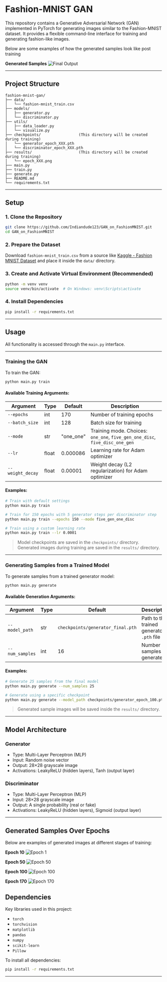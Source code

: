 # Fashion-MNIST GAN

This repository contains a Generative Adversarial Network (GAN) implemented in PyTorch for generating images similar to the Fashion-MNIST dataset. It provides a flexible command-line interface for training and generating fashion-like images.

Below are some examples of how the generated samples look like post training

**Generated Samples**
![Final Output](results/generated_samples.png)

---

## Project Structure

```
fashion-mnist-gan/
├── data/
│   └── fashion-mnist_train.csv  
├── models/
│   ├── generator.py
│   └── discriminator.py
├── utils/
│   ├── data_loader.py
│   └── visualize.py
├── checkpoints/                 (This directory will be created during training)
│   └── generator_epoch_XXX.pth
│   └── discriminator_epoch_XXX.pth
├── results/                     (This directory will be created during training)
│   └── epoch_XXX.png
├── main.py     
├── train.py
├── generate.py
├── README.md
└── requirements.txt
```
---

## Setup

### 1. Clone the Repository

```bash
git clone https://github.com/Indiandude123/GAN_on_FashionMNIST.git 
cd GAN_on_FashionMNIST
```

### 2. Prepare the Dataset

Download `fashion-mnist_train.csv` from a source like [Kaggle - Fashion MNIST Dataset](https://www.kaggle.com/datasets/zalando-research/fashionmnist) and place it inside the `data/` directory.

### 3. Create and Activate Virtual Environment (Recommended)

```bash
python -m venv venv
source venv/bin/activate  # On Windows: venv\Scripts\activate
```

### 4. Install Dependencies

```bash
pip install -r requirements.txt
```

---

## Usage

All functionality is accessed through the `main.py` interface.

---

### Training the GAN

To train the GAN:

```bash
python main.py train
```

#### Available Training Arguments:

| Argument         | Type  | Default    | Description                                                                 |
| ---------------- | ----- | ---------- | --------------------------------------------------------------------------- |
| `--epochs`       | int   | 170        | Number of training epochs                                                   |
| `--batch_size`   | int   | 128        | Batch size for training                                                     |
| `--mode`         | str   | "one\_one" | Training mode. Choices: `one_one`, `five_gen_one_disc`, `five_disc_one_gen` |
| `--lr`           | float | 0.000086   | Learning rate for Adam optimizer                                            |
| `--weight_decay` | float | 0.00001    | Weight decay (L2 regularization) for Adam optimizer                         |

#### Examples:

```bash
# Train with default settings
python main.py train

# Train for 150 epochs with 5 generator steps per discriminator step
python main.py train --epochs 150 --mode five_gen_one_disc

# Train using a custom learning rate
python main.py train --lr 0.0001
```

> Model checkpoints are saved in the `checkpoints/` directory.
> Generated images during training are saved in the `results/` directory.

---

### Generating Samples from a Trained Model

To generate samples from a trained generator model:

```bash
python main.py generate
```

#### Available Generation Arguments:

| Argument        | Type | Default                           | Description                               |
| --------------- | ---- | --------------------------------- | ----------------------------------------- |
| `--model_path`  | str  | `checkpoints/generator_final.pth` | Path to the trained generator `.pth` file |
| `--num_samples` | int  | 16                                | Number of samples to generate             |

#### Examples:

```bash
# Generate 25 samples from the final model
python main.py generate --num_samples 25

# Generate using a specific checkpoint
python main.py generate --model_path checkpoints/generator_epoch_100.pth
```

> Generated sample images will be saved inside the `results/` directory.

---

## Model Architecture

### Generator

* Type: Multi-Layer Perceptron (MLP)
* Input: Random noise vector
* Output: 28×28 grayscale image
* Activations: LeakyReLU (hidden layers), Tanh (output layer)

### Discriminator

* Type: Multi-Layer Perceptron (MLP)
* Input: 28×28 grayscale image
* Output: A single probability (real or fake)
* Activations: LeakyReLU (hidden layers), Sigmoid (output layer)

---

## Generated Samples Over Epochs

Below are examples of generated images at different stages of training:

**Epoch 10**
![Epoch 1](results/epoch_010.png)

**Epoch 50**
![Epoch 50](results/epoch_050-2.png)

**Epoch 100**
![Epoch 100](results/epoch_100-2.png)

**Epoch 170**
![Epoch 170](results/epoch_170.png)



## Dependencies

Key libraries used in this project:

* `torch`
* `torchvision`
* `matplotlib`
* `pandas`
* `numpy`
* `scikit-learn`
* `Pillow`

To install all dependencies:

```bash
pip install -r requirements.txt
```

---
